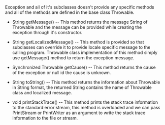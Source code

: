 Exception and all of it's subclasses doesn't provide any specific
methods and all of the methods are defined in the base class Throwable.

-   String getMessage() -- This method returns the message String of
Throwable and the message can be provided while creating the
exception through it's constructor.

-   String getLocalizedMessage() -- This method is provided so that
subclasses can override it to provide locale specific message to the
calling program. Throwable class implementation of this method
simply use getMessage() method to return the exception message.

-   Synchronized Throwable getCause() -- This method returns the cause
of the exception or null id the cause is unknown.

-   String toString() -- This method returns the information about
Throwable in String format, the returned String contains the name of
Throwable class and localized message.

-   void printStackTrace() -- This method prints the stack trace
information to the standard error stream, this method is overloaded
and we can pass PrintStream or PrintWriter as an argument to write
the stack trace information to the file or stream.